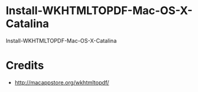 # Install-WKHTMLTOPDF-Mac-OS-X-Catalina

Install-WKHTMLTOPDF-Mac-OS-X-Catalina

# Credits #

* http://macappstore.org/wkhtmltopdf/
